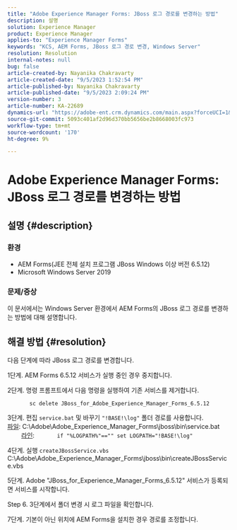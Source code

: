 ```yaml
---
title: "Adobe Experience Manager Forms: JBoss 로그 경로를 변경하는 방법"
description: 설명
solution: Experience Manager
product: Experience Manager
applies-to: "Experience Manager Forms"
keywords: "KCS, AEM Forms, JBoss 로그 경로 변경, Windows Server"
resolution: Resolution
internal-notes: null
bug: false
article-created-by: Nayanika Chakravarty
article-created-date: "9/5/2023 1:52:54 PM"
article-published-by: Nayanika Chakravarty
article-published-date: "9/5/2023 2:09:24 PM"
version-number: 3
article-number: KA-22689
dynamics-url: "https://adobe-ent.crm.dynamics.com/main.aspx?forceUCI=1&pagetype=entityrecord&etn=knowledgearticle&id=433d107d-f34b-ee11-be6e-6045bd006c82"
source-git-commit: 5093c401af2d96d370bb5656be2b8668003fc973
workflow-type: tm+mt
source-wordcount: '170'
ht-degree: 9%

---
```


# Adobe Experience Manager Forms: JBoss 로그 경로를 변경하는 방법

## 설명 {#description}


### 환경

- AEM Forms(JEE 전체 설치 프로그램 JBoss Windows 이상 버전 6.5.12)
- Microsoft Windows Server 2019


### 문제/증상

이 문서에서는 Windows Server 환경에서 AEM Forms의 JBoss 로그 경로를 변경하는 방법에 대해 설명합니다.


## 해결 방법 {#resolution}


다음 단계에 따라 JBoss 로그 경로를 변경합니다.

1단계. AEM Forms 6.5.12 서비스가 실행 중인 경우 중지합니다.

2단계. 명령 프롬프트에서 다음 명령을 실행하여 기존 서비스를 제거합니다.

`       sc delete JBoss_for_Adobe_Experience_Manager_Forms_6.5.12`

3단계. 편집 `service.bat` 및 바꾸기 `"!BASE!\log"` 폴더 경로를 사용합니다.
            <u>파일</u>: C:\Adobe\Adobe_Experience_Manager_Forms\jboss\bin\service.bat
            <u>라인</u>:
            `if "%LOGPATH%"=="" set LOGPATH="!BASE!\log"`

4단계. 실행 `createJBossService.vbs`
            C:\Adobe\Adobe_Experience_Manager_Forms\jboss\bin\createJBossService.vbs

5단계. Adobe &quot;JBoss_for_Experience_Manager_Forms_6.5.12&quot; 서비스가 등록되면 서비스를 시작합니다.

Step 6. 3단계에서 폴더 변경 시 로그 파일을 확인합니다.

7단계. 기본이 아닌 위치에 AEM Forms을 설치한 경우 경로를 조정합니다.
